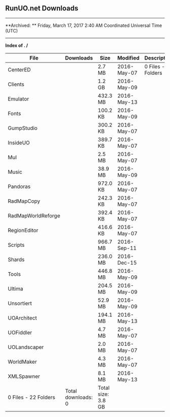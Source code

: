 **RunUO.net Downloads**
----------

----------

**Archived: ** Friday, March 17, 2017 2:40 AM Coordinated Universal Time (UTC)

----------

 **Index of . /**

| File | Downloads | Size | Modified | Description |
| ---- |  ---- |  ---- |  ---- |  ---- |
|  CenterED |   | 2.7 MB | 2016-May-07 | 0 Files - 22 Folders |
|  Clients |   | 1.2 GB | 2016-May-09 |  
|  Emulator |   | 432.3 MB | 2016-May-13 |  
|  Fonts |   | 100.2 KB | 2016-May-09 |  
|  GumpStudio |   | 300.2 KB | 2016-May-07 |  
|  InsideUO |   | 389.7 KB | 2016-May-07 |  
|  Mul |   | 2.5 MB | 2016-May-07 |  
|  Music |   | 38.9 MB | 2016-May-09 |  
|  Pandoras |   | 972.0 KB | 2016-May-07 |  
|  RadMapCopy |   | 242.3 KB | 2016-May-07 |  
|  RadMapWorldReforge |   | 392.4 KB | 2016-May-07 |  
|  RegionEditor |   | 416.6 KB | 2016-May-07 |  
|  Scripts |   | 966.7 MB | 2016-Sep-11 |  
|  Shards |   | 236.0 MB | 2016-Dec-15 |  
|  Tools |   | 446.8 MB | 2016-May-09 |  
|  Ultima |   | 204.5 MB | 2016-May-09 |  
|  Unsortiert |   | 52.9 MB | 2016-May-09 |  
|  UOArchitect |   | 194.1 MB | 2016-May-13 |  
|  UOFiddler |   | 4.7 MB | 2016-May-07 |  
|  UOLandscaper |   | 2.0 MB | 2016-May-07 |  
|  WorldMaker |   | 4.3 MB | 2016-May-07 |  
|  XMLSpawner |   | 8.1 MB | 2016-May-13 |  
| 0 Files - 22 Folders | Total downloads: 0 | Total size: 3.8 GB |   |  

